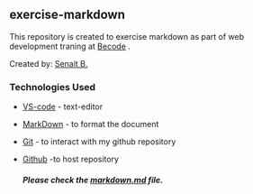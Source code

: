 ## exercise-markdown

This repository is created to exercise markdown as part of web development traning at [Becode](https://becode.org/) .

Created by: [Senait B.](https://github.com/seninet)

### Technologies Used

* [VS-code](https://code.visualstudio.com/) - text-editor 
* [MarkDown](https://www.markdownguide.org/) - to format the document 
* [Git](https://git-scm.com/) - to interact with my github repository 
* [Github](https://github.com/) -to host repository 
  
  
  ##### Please check the [markdown.md](/markdown.md) file.
  